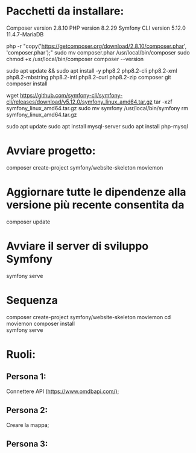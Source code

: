 # Pacchetti da installare:

Composer version 2.8.10
PHP version 8.2.29 
Symfony CLI version 5.12.0
11.4.7-MariaDB

php -r "copy('https://getcomposer.org/download/2.8.10/composer.phar', 'composer.phar');"
sudo mv composer.phar /usr/local/bin/composer
sudo chmod +x /usr/local/bin/composer
composer --version

sudo apt update && sudo apt install -y php8.2 php8.2-cli php8.2-xml php8.2-mbstring php8.2-intl php8.2-curl php8.2-zip composer git
composer install

wget https://github.com/symfony-cli/symfony-cli/releases/download/v5.12.0/symfony_linux_amd64.tar.gz
tar -xzf symfony_linux_amd64.tar.gz
sudo mv symfony /usr/local/bin/symfony
rm symfony_linux_amd64.tar.gz

sudo apt update
sudo apt install mysql-server
sudo apt install php-mysql

# Avviare progetto:

composer create-project symfony/website-skeleton moviemon

# Aggiornare tutte le dipendenze alla versione più recente consentita da 
composer update

# Avviare il server di sviluppo Symfony
symfony serve


# Sequenza
composer create-project symfony/website-skeleton moviemon
cd moviemon
composer install          
symfony serve 

# Ruoli:

## Persona 1:
Connettere API (https://www.omdbapi.com/);

## Persona 2:
Creare la mappa;

## Persona 3:
